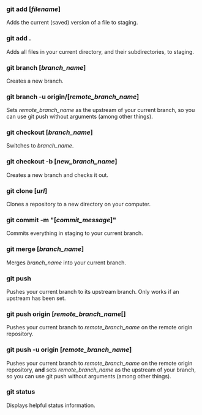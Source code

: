 ### git add [_filename_]
Adds the current (saved) version of a file to staging.

### git add .
Adds all files in your current directory, and their subdirectories, to staging.

### git branch [_branch_name_]
Creates a new branch.

### git branch -u origin/[_remote_branch_name_]
Sets _remote_branch_name_ as the upstream of your current branch, so you can use git push without arguments (among other things).

### git checkout [_branch_name_]
Switches to _branch_name_.

### git checkout -b [_new_branch_name_]
Creates a new branch and checks it out.

### git clone [_url_]
Clones a repository to a new directory on your computer.

### git commit -m "[_commit_message_]"
Commits everything in staging to your current branch.

### git merge [_branch_name_]
Merges _branch_name_ into your current branch.

### git push
Pushes your current branch to its upstream branch. Only works if an upstream has been set.

### git push origin [_remote_branch_name_[]
Pushes your current branch to _remote_branch_name_ on the remote origin repository.

### git push -u origin [_remote_branch_name_]
Pushes your current branch to _remote_branch_name_ on the remote origin repository, **and** sets _remote_branch_name_ as the upstream of your branch, so you can use git push without arguments (among other things).

### git status
Displays helpful status information.
